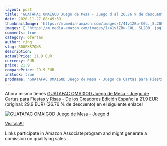 ```yaml
---
layout: post
title: 'GUATAFAC OMAIGOD Juego de Mesa - Juego d al 26.76 % de descuento'
date: 2020-11-27 08:49:39
thumbnailImage: 'https://m.media-amazon.com/images/I/41v1ZBu-C0L._SL200_.jpg'
images: [ 'https://m.media-amazon.com/images/I/41v1ZBu-C0L._SL200_.jpg' ]
comments: true
category: ofertas
author: ring
slug: B08FXS7QNS
description:
actualPrice: 21.9 EUR
currency: EUR
price: 21.9
comparePrice: 29.9 EUR
inStock: true
prodname: 'GUATAFAC OMAIGOD Juego de Mesa - Juego de Cartas para Fiestas y Risas - De los Creadores Edición Español'
---
```


Ahora mismo tienes [GUATAFAC OMAIGOD Juego de Mesa - Juego de Cartas para Fiestas y Risas - De los Creadores Edición Español](https://www.amazon.es/dp/B08FXS7QNS/?tag=tolees-21) a 21.9 EUR (original: 29.9 EUR) (26.76 %  de descuento) en el siguiente enlace!

[![GUATAFAC OMAIGOD Juego de Mesa - Juego d](https://m.media-amazon.com/images/I/41v1ZBu-C0L._SL200_.jpg)](https://www.amazon.es/dp/B08FXS7QNS/?tag=tolees-21)

[Visítala!!!](https://www.amazon.es/dp/B08FXS7QNS/?tag=tolees-21)

Links participate in Amazon Associate program and might generate a comission on qualifying sales
